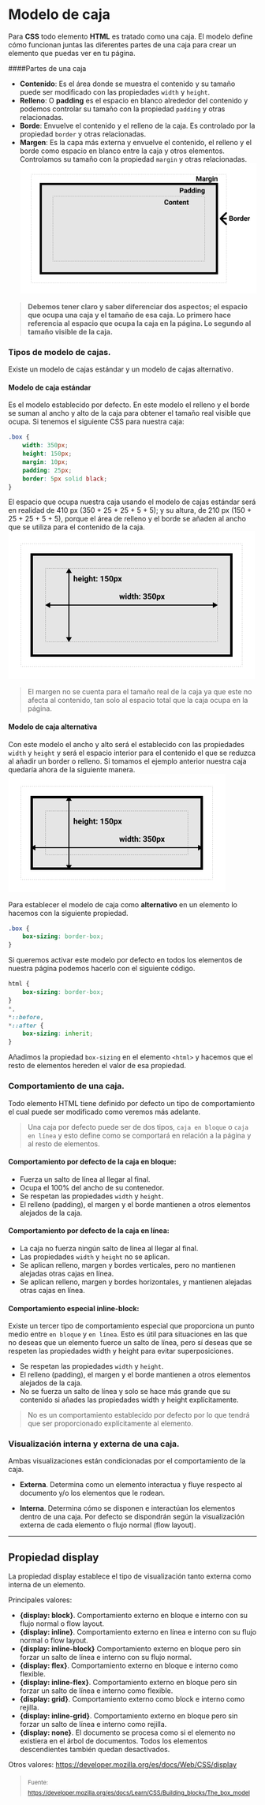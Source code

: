 # Modelo de caja

Para **CSS** todo elemento **HTML** es tratado como una caja. El modelo define cómo funcionan juntas las diferentes partes de una caja para crear un elemento que puedas ver en tu página.

####Partes de una caja

- **Contenido**: Es el área donde se muestra el contenido y su tamaño puede ser modificado con las propiedades `width` y `height`.
- **Relleno**: O **padding** es el espacio en blanco alrededor del contenido y podemos controlar su tamaño con la propiedad `padding` y otras relacionadas.
- **Borde**: Envuelve el contenido y el relleno de la caja. Es controlado por la propiedad `border` y otras relacionadas.
- **Margen**: Es la capa más externa y envuelve el contenido, el relleno y el borde como espacio en blanco entre la caja y otros elementos. Controlamos su tamaño con la propiedad `margin` y otras relacionadas.
  ![Modelo de caja](box-model.png)

> **Debemos tener claro y saber diferenciar dos aspectos; el espacio que ocupa una caja y el tamaño de esa caja. Lo primero hace referencia al espacio que ocupa la caja en la página. Lo segundo al tamaño visible de la caja.**

### Tipos de modelo de cajas.

Existe un modelo de cajas estándar y un modelo de cajas alternativo.

#### Modelo de caja estándar

Es el modelo establecido por defecto. En este modelo el relleno y el borde se suman al ancho y alto de la caja para obtener el tamaño real visible que ocupa.
Si tenemos el siguiente CSS para nuestra caja:

```css
.box {
	width: 350px;
	height: 150px;
	margin: 10px;
	padding: 25px;
	border: 5px solid black;
}
```

El espacio que ocupa nuestra caja usando el modelo de cajas estándar será en realidad de 410 px (350 + 25 + 25 + 5 + 5); y su altura, de 210 px (150 + 25 + 25 + 5 + 5), porque el área de relleno y el borde se añaden al ancho que se utiliza para el contenido de la caja.
![Modelo de caja estándar](standard-box-model.png)

> El margen no se cuenta para el tamaño real de la caja ya que este no afecta al contenido, tan solo al espacio total que la caja ocupa en la página.

#### Modelo de caja alternativa

Con este modelo el ancho y alto será el establecido con las propiedades `width` y `height` y será el espacio interior para el contenido el que se reduzca al añadir un border o relleno. Si tomamos el ejemplo anterior nuestra caja quedaría ahora de la siguiente manera.
![Modelo de caja estándar](alternate-box-model.png)

Para establecer el modelo de caja como **alternativo** en un elemento lo hacemos con la siguiente propiedad.

```css
.box {
	box-sizing: border-box;
}
```

Si queremos activar este modelo por defecto en todos los elementos de nuestra página podemos hacerlo con el siguiente código.

```css
html {
	box-sizing: border-box;
}
*,
*::before,
*::after {
	box-sizing: inherit;
}
```

Añadimos la propiedad `box-sizing` en el elemento `<html>` y hacemos que el resto de elementos hereden el valor de esa propiedad.

### Comportamiento de una caja.

Todo elemento HTML tiene definido por defecto un tipo de comportamiento el cual puede ser modificado como veremos más adelante.

> Una caja por defecto puede ser de dos tipos, `caja en bloque` o `caja en línea` y esto define como se comportará en relación a la página y al resto de elementos.

#### Comportamiento por defecto de la caja en bloque:

- Fuerza un salto de línea al llegar al final.
- Ocupa el 100% del ancho de su contenedor.
- Se respetan las propiedades `width` y `height`.
- El relleno (padding), el margen y el borde mantienen a otros elementos alejados de la caja.

#### Comportamiento por defecto de la caja en línea:

- La caja no fuerza ningún salto de línea al llegar al final.
- Las propiedades `width` y `height` no se aplican.
- Se aplican relleno, margen y bordes verticales, pero no mantienen alejadas otras cajas en línea.
- Se aplican relleno, margen y bordes horizontales, y mantienen alejadas otras cajas en línea.

#### Comportamiento especial inline-block:

Existe un tercer tipo de comportamiento especial que proporciona un punto medio entre `en bloque` y `en línea`. Esto es útil para situaciones en las que no deseas que un elemento fuerce un salto de línea, pero sí deseas que se respeten las propiedades width y height para evitar superposiciones.

- Se respetan las propiedades `width` y `height`.
- El relleno (padding), el margen y el borde mantienen a otros elementos alejados de la caja.
- No se fuerza un salto de línea y solo se hace más grande que su contenido si añades las propiedades width y height explícitamente.

> No es un comportamiento establecido por defecto por lo que tendrá que ser proporcionado explícitamente al elemento.

### Visualización interna y externa de una caja.

Ambas visualizaciones están condicionadas por el comportamiento de la caja.

- **Externa**. Determina como un elemento interactua y fluye respecto al documento y/o los elementos que le rodean.

- **Interna**. Determina cómo se disponen e interactúan los elementos dentro de una caja. Por defecto se dispondrán según la visualización externa de cada elemento o flujo normal (flow layout).

---

## Propiedad display

La propiedad display establece el tipo de visualización tanto externa como interna de un elemento.

Principales valores:

- **{display: block}**. Comportamiento externo en bloque e interno con su flujo normal o flow layout.
- **{display: inline}**. Comportamiento externo en línea e interno con su flujo normal o flow layout.
- **{display: inline-block}** Comportamiento externo en bloque pero sin forzar un salto de línea e interno con su flujo normal.
- **{display: flex}**. Comportamiento externo en bloque e interno como flexible.
- **{display: inline-flex}**. Comportamiento externo en bloque pero sin forzar un salto de línea e interno como flexible.
- **{display: grid}**. Comportamiento externo como block e interno como rejilla.
- **{display: inline-grid}**. Comportamiento externo en bloque pero sin forzar un salto de línea e interno como rejilla.
- **{display: none}**. El documento se procesa como si el elemento no existiera en el árbol de documentos. Todos los elementos descendientes también quedan desactivados.

Otros valores: https://developer.mozilla.org/es/docs/Web/CSS/display

> <sub>Fuente: https://developer.mozilla.org/es/docs/Learn/CSS/Building_blocks/The_box_model</sub>
